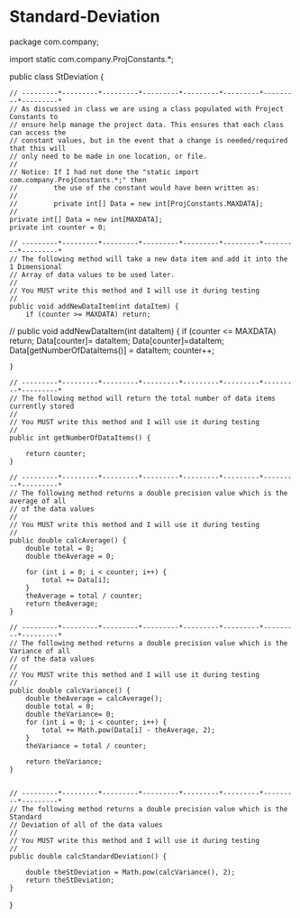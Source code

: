 # Standard-Deviation
package com.company;

import static com.company.ProjConstants.*;


public class StDeviation {


    // ---------*---------*---------*---------*---------*---------*---------*---------*
    // As discussed in class we are using a class populated with Project Constants to
    // ensure help manage the project data. This ensures that each class can access the
    // constant values, but in the event that a change is needed/required that this will
    // only need to be made in one location, or file.
    //
    // Notice: If I had not done the "static import com.company.ProjConstants.*;" then
    //         the use of the constant would have been written as:
    //
    //         private int[] Data = new int[ProjConstants.MAXDATA];
    //
    private int[] Data = new int[MAXDATA];
    private int counter = 0;

    // ---------*---------*---------*---------*---------*---------*---------*---------*
    // The following method will take a new data item and add it into the 1 Dimensional
    // Array of data values to be used later.
    //
    // You MUST write this method and I will use it during testing
    //
    public void addNewDataItem(int dataItem) {
        if (counter >= MAXDATA) return;
// public void addNewDataItem(int dataItem) { if (counter <= MAXDATA) return; Data[counter]= dataItem;
        Data[counter]=dataItem;
        Data[getNumberOfDataItems()] = dataItem;
        counter++;


    }

    // ---------*---------*---------*---------*---------*---------*---------*---------*
    // The following method will return the total number of data items currently stored
    //
    // You MUST write this method and I will use it during testing
    //
    public int getNumberOfDataItems() {

        return counter;
    }

    // ---------*---------*---------*---------*---------*---------*---------*---------*
    // The following method returns a double precision value which is the average of all
    // of the data values
    //
    // You MUST write this method and I will use it during testing
    //
    public double calcAverage() {
        double total = 0;
        double theAverage = 0;

        for (int i = 0; i < counter; i++) {
            total += Data[i];
        }
        theAverage = total / counter;
        return theAverage;
    }

    // ---------*---------*---------*---------*---------*---------*---------*---------*
    // The following method returns a double precision value which is the Variance of all
    // of the data values
    //
    // You MUST write this method and I will use it during testing
    //
    public double calcVariance() {
        double theAverage = calcAverage();
        double total = 0;
        double theVariance= 0;
        for (int i = 0; i < counter; i++) {
            total += Math.pow(Data[i] - theAverage, 2);
        }
        theVariance = total / counter;

        return theVariance;
    }


    // ---------*---------*---------*---------*---------*---------*---------*---------*
    // The following method returns a double precision value which is the Standard
    // Deviation of all of the data values
    //
    // You MUST write this method and I will use it during testing
    //
    public double calcStandardDeviation() {

        double theStDeviation = Math.pow(calcVariance(), 2);
        return theStDeviation;
    }
}
